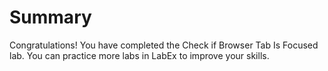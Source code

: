 # Summary

Congratulations! You have completed the Check if Browser Tab Is Focused lab. You can practice more labs in LabEx to improve your skills.
